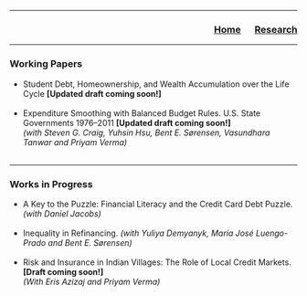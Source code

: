 ___

<h3> 
    <p align="right"> 
        <a href="https://xmgbautista.github.io/">Home</a> &emsp;
        <a href="https://xmgbautista.github.io/research">Research</a>
    </p>
</h3>

___

<h3> Working Papers </h3>
<ul>
  <li> Student Debt, Homeownership, and Wealth Accumulation over the Life Cycle <b>[Updated draft coming soon!]</b> </li> 
       <br>
  <li> Expenditure Smoothing with Balanced Budget Rules. U.S. State Governments 1976&ndash;2011 <b>[Updated draft coming soon!]</b> 
       <br>
       <em>(with Steven G. Craig, Yuhsin Hsu, Bent E. Sørensen, Vasundhara Tanwar and Priyam Verma)</em> </li>
       <br>
</ul>

___

<h3> Works in Progress </h3>
<ul>
  <li> A Key to the Puzzle: Financial Literacy and the Credit Card Debt Puzzle. <em>(with Daniel Jacobs)</em> </li> 
       <br>
  <li> Inequality in Refinancing. <em>(with Yuliya Demyanyk, María José  Luengo-Prado and Bent E. Sørensen)</em> </li>
       <br>
  <li> Risk and Insurance in Indian Villages: The Role of Local Credit Markets. <b>[Draft coming soon!]</b> 
       <br>
       <em>(With Eris Azizaj and Priyam Verma)</em> </li>
</ul>
